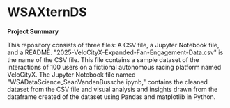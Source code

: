 # WSAXternDS

**Project Summary**

This repository consists of three files: A CSV file, a Jupyter Notebook file, and a README. "2025-VeloCityX-Expanded-Fan-Engagement-Data.csv" is the name of the CSV file. This file contains a sample dataset of the interactions of 100 users on a fictional autonomous racing platform named VeloCityX. The Jupyter Notebook file named "WSADataScience_SeanVandenBussche.ipynb," contains the cleaned dataset from the CSV file and visual analysis and insights drawn from the dataframe created of the dataset using Pandas and matplotlib in Python.
